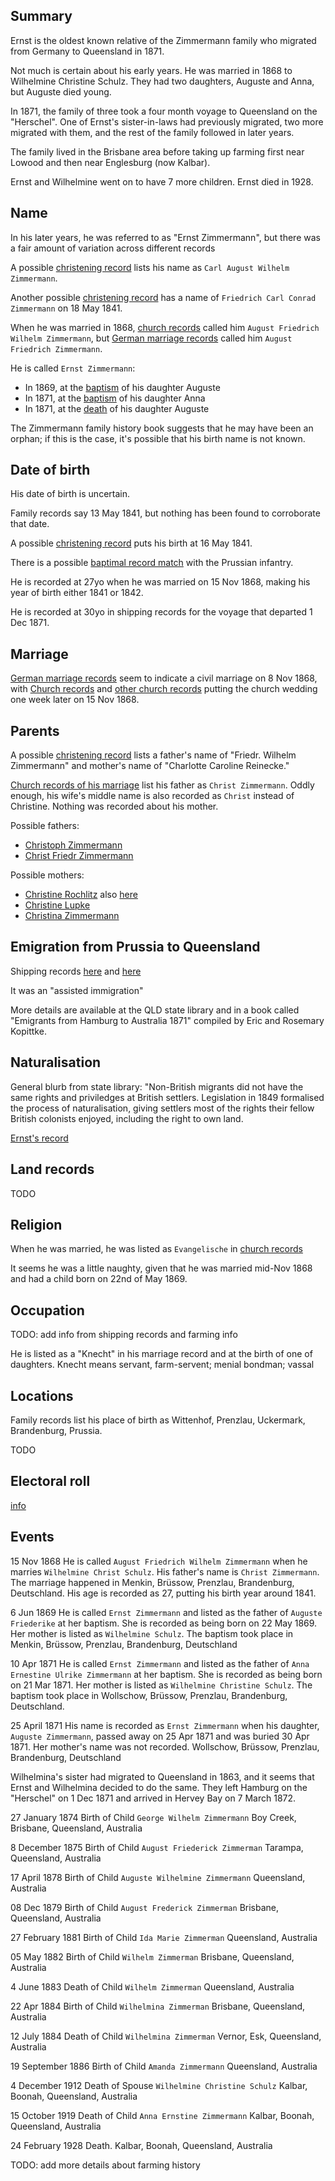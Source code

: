 ## Summary

Ernst is the oldest known relative of the Zimmermann family who migrated from Germany to Queensland in 1871.

Not much is certain about his early years. He was married in 1868 to Wilhelmine Christine Schulz. They had two daughters, Auguste and Anna, but Auguste died young.

In 1871, the family of three took a four month voyage to Queensland on the "Herschel". One of Ernst's sister-in-laws had previously migrated, two more migrated with them, and the rest of the family followed in later years.

The family lived in the Brisbane area before taking up farming first near Lowood and then near Englesburg (now Kalbar).

Ernst and Wilhelmine went on to have 7 more children. Ernst died in 1928.

## Name

In his later years, he was referred to as "Ernst Zimmermann", but there was a fair amount of variation across different records

A possible [christening record](../sources/Germany%20Births%20and%20Baptisms,%201558-1898/1841%20Carl%20August%20Wilhelm%20Zimmermann.md) lists his name as `Carl August Wilhelm Zimmermann`.

Another possible [christening record](../sources/Germany%20Births%20and%20Baptisms,%201558-1898/1841%20Friedrich%20Carl%20Conrad%20Zimmermann.md) has a name of `Friedrich Carl Conrad Zimmermann` on 18 May 1841.

When he was married in 1868, [church records](../sources/Germany,%20Prussia,%20Brandenburg%20and%20Posen,%20Church%20Book%20Duplicates,%201794-1874/1868%20August%20Friedrich%20Wilhelm%20Zimmermann%20marriage.md) called him `August Friedrich Wilhelm Zimmermann`, but [German marriage records](../sources/Germany%20Marriages,%201558-1929/1868%20August%20Friedrich%20Zimmermann%20marriage.md) called him `August Friedrich Zimmermann`.

He is called `Ernst Zimmermann`:

* In 1869, at the [baptism](../sources/Germany,%20Prussia,%20Brandenburg%20and%20Posen,%20Church%20Book%20Duplicates,%201794-1874/1869%20Auguste%20Friederike%20baptism.md) of his daughter Auguste
* In 1871, at the [baptism](../sources/Germany,%20Prussia,%20Brandenburg%20and%20Posen,%20Church%20Book%20Duplicates,%201794-1874/1871%20Anna%20Ernestine%20Ulrike%20Zimmermann%20baptism.md) of his daughter Anna
* In 1871, at the [death](../sources/Germany,%20Prussia,%20Brandenburg%20and%20Posen,%20Church%20Book%20Duplicates,%201794-1874/1871%20Auguste%20Zimmermann%20death.md) of his daughter Auguste

The Zimmermann family history book suggests that he may have been an orphan; if this is the case, it's possible that his birth name is not known.

## Date of birth

His date of birth is uncertain.

Family records say 13 May 1841, but nothing has been found to corroborate that date.

A possible [christening record](../sources/Germany%20Births%20and%20Baptisms,%201558-1898/1841%20Carl%20August%20Wilhelm%20Zimmermann.md) puts his birth at 16 May 1841.

There is a possible [baptimal record match](../sources/Germany%20Births%20and%20Baptisms,%201558-1898/1841%20Ernst%20August%20Zimmermann.md) with the Prussian infantry.

He is recorded at 27yo when he was married on 15 Nov 1868, making his year of birth either 1841 or 1842.

He is recorded at 30yo in shipping records for the voyage that departed 1 Dec 1871.

## Marriage

[German marriage records](../sources/Germany%20Marriages,%201558-1929/1868%20August%20Friedrich%20Zimmermann%20marriage.md) seem to indicate a civil marriage on 8 Nov 1868, with [Church records](../sources/Germany%2C%20Lutheran%20Baptisms%2C%20Marriages%2C%20and%20Burials%2C%201500-1971/1869%20Ernst%20and%20Wilhelmine%20marriage.md) and [other church records](../sources/Germany,%20Prussia,%20Brandenburg%20and%20Posen,%20Church%20Book%20Duplicates,%201794-1874/1868%20August%20Friedrich%20Wilhelm%20Zimmermann%20marriage.md) putting the church wedding one week later on 15 Nov 1868.


## Parents

A possible [christening record](../sources/Germany%20Births%20and%20Baptisms,%201558-1898/1841%20Carl%20August%20Wilhelm%20Zimmermann.md) lists a father's name of "Friedr. Wilhelm Zimmermann" and mother's name of "Charlotte Caroline Reinecke."

[Church records of his marriage](../sources/Germany,%20Prussia,%20Brandenburg%20and%20Posen,%20Church%20Book%20Duplicates,%201794-1874/1868%20August%20Friedrich%20Wilhelm%20Zimmermann%20marriage.md) list his father as `Christ Zimmermann`. Oddly enough, his wife's middle name is also recorded as `Christ` instead of Christine. Nothing was recorded about his mother.

Possible fathers:
* [Christoph Zimmermann](../sources/Germany%2C%20Prussia%2C%20Brandenburg%20and%20Posen%2C%20Select%20Church%20Book%20Duplicates%2C%201794-1874/1841%20Christoph%20Zimmermann%20death.md)
* [Christ Friedr Zimmermann](../sources/Pomerania%2C%20Germany%2C%20Parish%20Register%20Transcripts%2C%201544-1883/1845%20Christ%20Friedr%20Zimmermann%20death.md)

Possible mothers:
* [Christine Rochlitz](../sources/Brandenburg%2C%20Germany%2C%20Transcripts%20of%20Church%20Records%2C%201700-1874/Christine%20Zimmermann%20%5BChristine%20Rochlitz%5D.md) also [here](../sources/Deutschland%2C%20Preu%C3%9Fen%2C%20Brandenburg%20und%20Posen%2C%20Kirchenbuchduplikate%2C%201794-1874/1846%20Christine%20Rochlitz.md)
* [Christine Lupke](../sources/Germany%2C%20Lutheran%20Baptisms%2C%20Marriages%2C%20and%20Burials%2C%201518-1921/1825%20Christine%20Zimmermann.md)
* [Christina Zimmermann](../sources/W%C3%BCrttemberg%2C%20Germany%2C%20Lutheran%20Baptisms%2C%20Marriages%2C%20and%20Burials%2C%201500-1985/1841%20Christina%20Zimmermann.md)


## Emigration from Prussia to Queensland

Shipping records [here](../sources/Hamburg%20Passenger%20Lists%2C%201850-1934/Ernst%20Zimmermann.md) and [here](../sources/Queensland%2C%20Australia%2C%20Passenger%20Lists%2C%201848-1912/Ernst%20Zimmermann.md)

It was an "assisted immigration"

More details are available at the QLD state library and in a book called "Emigrants from Hamburg to Australia 1871" compiled by Eric and Rosemary Kopittke.

## Naturalisation

General blurb from state library: "Non-British migrants did not have the same rights and priviledges at British settlers. Legislation in 1849 formalised the process of naturalisation, giving settlers most of the rights their fellow British colonists enjoyed, including the right to own land.

[Ernst's record](../sources/Queensland%20Naturalisation%20Records%201851-1905/1875%20Ernst%20Zimmermann%20naturalisation%20record.jpg)

## Land records

TODO

## Religion

When he was married, he was listed as `Evangelische` in [church records](../sources/Germany,%20Prussia,%20Brandenburg%20and%20Posen,%20Church%20Book%20Duplicates,%201794-1874/1868%20August%20Friedrich%20Wilhelm%20Zimmermann%20marriage.md)

It seems he was a little naughty, given that he was married mid-Nov 1868 and had a child born on 22nd of May 1869.

## Occupation

TODO: add info from shipping records and farming info

He is listed as a "Knecht" in his marriage record and at the birth of one of daughters. Knecht means servant, farm-servent; menial bondman; vassal

## Locations

Family records list his place of birth as Wittenhof, Prenzlau, Uckermark, Brandenburg, Prussia.

TODO


## Electoral roll

[info](../sources/Australia%2C%20Electoral%20Rolls%2C%201903-1980/1919%20Ernest%20Zimmermann.md)

## Events


15 Nov 1868 He is called `August Friedrich Wilhelm Zimmermann` when he marries `Wilhelmine Christ Schulz`. His father's name is `Christ Zimmermann`. The marriage happened in Menkin, Brüssow, Prenzlau, Brandenburg, Deutschland. His age is recorded as 27, putting his birth year around 1841.

6 Jun 1869 He is called `Ernst Zimmermann` and listed as the father of `Auguste Friederike` at her baptism. She is recorded as being born on 22 May 1869. Her mother is listed as `Wilhelmine Schulz`. The baptism took place in Menkin, Brüssow, Prenzlau, Brandenburg, Deutschland

10 Apr 1871 He is called `Ernst Zimmermann` and listed as the father of `Anna Ernestine Ulrike Zimmermann` at her baptism. She is recorded as being born on 21 Mar 1871. Her mother is listed as `Wilhelmine Christine Schulz`. The baptism took place in Wollschow, Brüssow, Prenzlau, Brandenburg, Deutschland.

25 April 1871 His name is recorded as `Ernst Zimmermann` when his daughter, `Auguste Zimmermann`, passed away on 25 Apr 1871 and was buried 30 Apr 1871. Her mother's name was not recorded. Wollschow, Brüssow, Prenzlau, Brandenburg, Deutschland

Wilhelmina's sister had migrated to Queensland in 1863, and it seems that Ernst and Wilhelmina decided to do the same.  They left Hamburg on the "Herschel" on 1 Dec 1871 and arrived in Hervey Bay on 7 March 1872.

27 January 1874 Birth of Child `George Wilhelm Zimmermann` Boy Creek, Brisbane, Queensland, Australia

8 December 1875 Birth of Child `August Friederick Zimmerman` Tarampa, Queensland, Australia

17 April 1878 Birth of Child `Auguste Wilhelmine Zimmermann` Queensland, Australia

08 Dec 1879 Birth of Child `August Frederick Zimmerman` Brisbane, Queensland, Australia

27 February 1881 Birth of Child `Ida Marie Zimmerman` Queensland, Australia

05 May 1882 Birth of Child `Wilhelm Zimmerman` Brisbane, Queensland, Australia

4 June 1883 Death of Child `Wilhelm Zimmerman` Queensland, Australia

22 Apr 1884 Birth of Child `Wilhelmina Zimmerman` Brisbane, Queensland, Australia

12 July 1884 Death of Child `Wilhelmina Zimmerman` Vernor, Esk, Queensland, Australia

19 September 1886 Birth of Child `Amanda Zimmermann` Queensland, Australia

4 December 1912 Death of Spouse `Wilhelmine Christine Schulz` Kalbar, Boonah, Queensland, Australia

15 October 1919 Death of Child `Anna Ernstine Zimmermann` Kalbar, Boonah, Queensland, Australia

24 February 1928 Death. Kalbar, Boonah, Queensland, Australia


TODO: add more details about farming history
